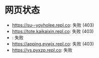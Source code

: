 # 网页状态
- https://su--yoyholee.repl.co: 失败 (403)
- https://tote.kaikaixin.repl.co: 失败 (403)
- : 失败
- https://apping.eywjx.repl.co: 失败 (403)
- https://ys.pyxzp.repl.co: 失败
